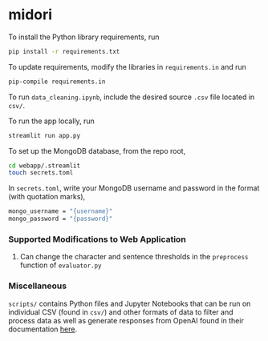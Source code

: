 # midori


To install the Python library requirements, run
```sh
pip install -r requirements.txt
```

To update requirements, modify the libraries in `requirements.in` and run
```sh
pip-compile requirements.in
```

To run `data_cleaning.ipynb`, include the desired source `.csv` file located in `csv/`.

To run the app locally, run

```sh
streamlit run app.py
```

To set up the MongoDB database, from the repo root,
```sh
cd webapp/.streamlit
touch secrets.toml
```

In `secrets.toml`, write your MongoDB username and password in the format (with quotation marks),
```sh
mongo_username = "{username}"
mongo_password = "{password}"
```

### Supported Modifications to Web Application

1. Can change the character and sentence thresholds in the `preprocess` function of `evaluator.py`

### Miscellaneous

`scripts/` contains Python files and Jupyter Notebooks that can be run on individual CSV (found in `csv/`) and other formats of data to filter and process data as well as generate responses from OpenAI found in their documentation [here](https://platform.openai.com/docs/models).